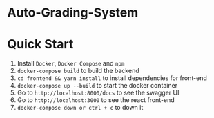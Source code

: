 # Auto-Grading-System

# Quick Start

1. Install `Docker`, `Docker Compose` and `npm`
1. `docker-compose build` to build the backend
1. `cd frontend && yarn install` to install dependencies for front-end
1. `docker-compose up --build` to start the docker container
1. Go to `http://localhost:8000/docs` to see the swagger UI
1. Go to `http://localhost:3000` to see the react front-end
1. `docker-compose down or ctrl + c` to down it
